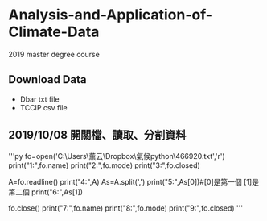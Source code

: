 # Analysis-and-Application-of-Climate-Data
2019 master degree course

## Download Data
 * Dbar txt file
 * TCCIP csv file

## 2019/10/08 開關檔、讀取、分割資料
'''py
fo=open('C:\\Users\\薰云\\Dropbox\\氣候python\\466920.txt','r')
print("1:",fo.name)
print("2:",fo.mode)
print("3:",fo.closed)

A=fo.readline()
print("4:",A)
As=A.split(',')
print("5:",As[0])#[0]是第一個 [1]是第二個
print("6:",As[1])

fo.close()
print("7:",fo.name)
print("8:",fo.mode)
print("9:",fo.closed)
'''


